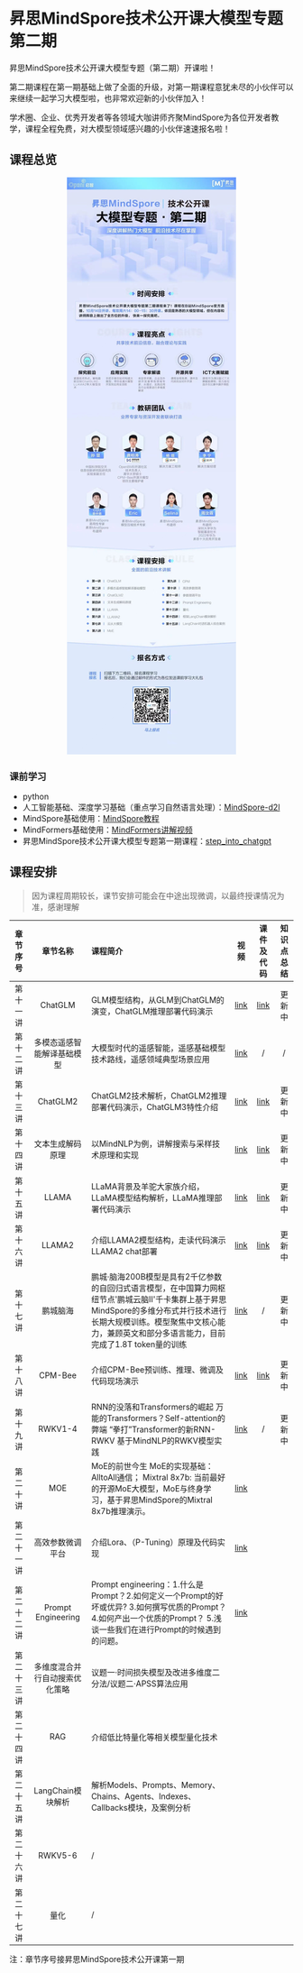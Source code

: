# 昇思MindSpore技术公开课大模型专题第二期

昇思MindSpore技术公开课大模型专题（第二期）开课啦！

第二期课程在第一期基础上做了全面的升级，对第一期课程意犹未尽的小伙伴可以来继续一起学习大模型啦，也非常欢迎新的小伙伴加入！

学术圈、企业、优秀开发者等各领域大咖讲师齐聚MindSpore为各位开发者教学，课程全程免费，对大模型领域感兴趣的小伙伴速速报名啦！

## 课程总览

<div align="center"><img src="./assets/course_introduction.jpg" alt="course-introduction"></div>

### 课前学习

- python
- 人工智能基础、深度学习基础（重点学习自然语言处理）：[MindSpore-d2l](https://openi.pcl.ac.cn/mindspore-courses/d2l-mindspore)
- MindSpore基础使用：[MindSpore教程](https://www.mindspore.cn/tutorials/zh-CN/r2.2/index.html)
- MindFormers基础使用：[MindFormers讲解视频](https://www.bilibili.com/video/BV1jh4y1m7xV/?spm_id_from=333.999.0.0)
- 昇思MindSpore技术公开课大模型专题第一期课程：[step_into_chatgpt](../Season1.step_into_chatgpt/)

## 课程安排

> 因为课程周期较长，课节安排可能会在中途出现微调，以最终授课情况为准，感谢理解


| 章节序号  |        章节名称        | 课程简介                                                                                                                                    |                                                            视频                                                            |                                                课件及代码                                                |                                知识点总结                                 |
|:-----:|:------------------:|:----------------------------------------------------------------------------------------------------------------------------------------|:------------------------------------------------------------------------------------------------------------------------:|:---------------------------------------------------------------------------------------------------:|:--------------------------------------------------------------------:|
| 第十一讲  |      ChatGLM      | GLM模型结构，从GLM到ChatGLM的演变，ChatGLM推理部署代码演示    | [link](https://www.bilibili.com/video/BV1ju411T74Y/?spm_id_from=333.999.0.0&vd_source=eb3a45e6eb4dccc5795f97586b78f429)  |                             [link](./Season2.step_into_llm/01.ChatGLM/)                             |                                 更新中                                  |
| 第十二讲  |   多模态遥感智能解译基础模型   | 大模型时代的遥感智能，遥感基础模型技术路线，遥感领域典型场景应用           | [link](https://www.bilibili.com/video/BV1Be41197wY/?spm_id_from=333.999.0.0&vd_source=eb3a45e6eb4dccc5795f97586b78f429)  |                                                  /                                                  |                                  /                                   |
| 第十三讲  |     ChatGLM2      | ChatGLM2技术解析，ChatGLM2推理部署代码演示，ChatGLM3特性介绍 | [link](https://www.bilibili.com/video/BV1Ew411W72E/?spm_id_from=333.999.0.0&vd_source=eb3a45e6eb4dccc5795f97586b78f429)  |                            [link](./Season2.step_into_llm/02.ChatGLM2/)                             |                                 更新中                                  |
| 第十四讲  |     文本生成解码原理      | 以MindNLP为例，讲解搜索与采样技术原理和实现                  | [link](https://www.bilibili.com/video/BV1QN4y117ZK/?spm_id_from=333.999.0.0&vd_source=eb3a45e6eb4dccc5795f97586b78f429)  |                            [link](./Season2.step_into_llm/03.Decoding/)                             |                                 更新中                                  |
| 第十五讲  |       LLAMA       | LLaMA背景及羊驼大家族介绍，LLaMA模型结构解析，LLaMA推理部署代码演示  |                       [link](https://www.bilibili.com/video/BV1nN41157a9/?spm_id_from=333.999.0.0)                       |                              [link](./Season2.step_into_llm/04.LLaMA/)                              |                                 更新中                                  |
| 第十六讲  |      LLAMA2       | 介绍LLAMA2模型结构，走读代码演示LLAMA2 chat部署           |                       [link](https://www.bilibili.com/video/BV1Me411z7ZV/?spm_id_from=333.999.0.0)                       |                             [link](./Season2.step_into_llm/05.LLaMA2/)                              |                                 更新中                                  
| 第十七讲  |       鹏城脑海        | 鹏城·脑海200B模型是具有2千亿参数的自回归式语言模型，在中国算力网枢纽节点'鹏城云脑II'千卡集群上基于昇思MindSpore的多维分布式并行技术进行长期大规模训练。模型聚焦中文核心能力，兼顾英文和部分多语言能力，目前完成了1.8T token量的训练                                          |                                                         [link](https://www.bilibili.com/video/BV1AT4y1p7bJ/?spm_id_from=333.999.0.0&vd_source=eb3a45e6eb4dccc5795f97586b78f429)                                                         |                                                  /                                                  |                                 更新中                                  
| 第十八讲  |      CPM-Bee      | 介绍CPM-Bee预训练、推理、微调及代码现场演示                  |      [link](https://www.bilibili.com/video/BV1VZ4y1n7t9/?spm_id_from=333.999.0.0)                                                                                                                    | [link](https://github.com/mindspore-courses/step_into_llm/tree/master/Season2.step_into_llm/07.CPM) |  更新中
| 第十九讲  |      RWKV1-4      | RNN的没落和Transformers的崛起 万能的Transformers？Self-attention的弊端 “拳打”Transformer的新RNN-RWKV 基于MindNLP的RWKV模型实践                                          |   [link](https://www.bilibili.com/video/BV1K4421w7Ha/?spm_id_from=333.999.0.0&vd_source=eb3a45e6eb4dccc5795f97586b78f429)                                                                                                                       |                                                  /                                                  |更新中
| 第二十讲  |        MOE        | MoE的前世今生 MoE的实现基础：AlltoAll通信； Mixtral 8x7b: 当前最好的开源MoE大模型，MoE与终身学习，基于昇思MindSpore的Mixtral 8x7b推理演示。                                          |   [link](https://www.bilibili.com/video/BV1jH4y177DL/?spm_id_from=333.999.0.0&vd_source=eb3a45e6eb4dccc5795f97586b78f429)                                                                                                                       |                                                                                                     |
| 第二十一讲 |     高效参数微调平台      | 介绍Lora、（P-Tuning）原理及代码实现                   | [link](https://www.bilibili.com/video/BV11D421j7fZ/?spm_id_from=333.999.0.0&vd_source=eb3a45e6eb4dccc5795f97586b78f429)                                                                                                                         |                                                                                                     |
| 第二十二讲 |Prompt Engineering |Prompt engineering：1.什么是Prompt？2.如何定义一个Prompt的好坏或优异? 3.如何撰写优质的Prompt？4.如何产出一个优质的Prompt？ 5.浅谈一些我们在进行Prompt的时候遇到的问题。                                          | [link](https://www.bilibili.com/video/BV1aD421W73q/?spm_id_from=333.999.0.0&vd_source=eb3a45e6eb4dccc5795f97586b78f429)                                                                                                                         |                                                                                                     |
| 第二十三讲 |  多维度混合并行自动搜索优化策略  |议题一·时间损失模型及改进多维度二分法/议题二·APSS算法应用                                         |                                                                                                                          |                                                                                                     |
| 第二十四讲 |        RAG        | 介绍低比特量化等相关模型量化技术                           |                                                                                                                          |                                                                                                     |
| 第二十五讲 |   LangChain模块解析   | 解析Models、Prompts、Memory、Chains、Agents、Indexes、Callbacks模块，及案例分析                                        |                                                                                                                          |                                                                                                     |
| 第二十六讲 |      RWKV5-6      | /                                          |                                                                                                                          |                                                                                                     |
| 第二十七讲 |        量化         | /                                          |                                                                                                                          |                                                                                                     |


注：章节序号接昇思MindSpore技术公开课第一期
